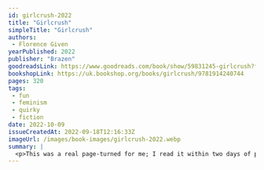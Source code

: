 ```yaml
---
id: girlcrush-2022
title: "Girlcrush"
simpleTitle: "Girlcrush"
authors: 
 - Florence Given
yearPublished: 2022
publisher: "Brazen"
goodreadsLink: https://www.goodreads.com/book/show/59831245-girlcrush?from_search=true&from_srp=true&qid=XQq0O2On1b&rank=1
bookshopLink: https://uk.bookshop.org/books/girlcrush/9781914240744
pages: 320
tags: 
 - fun 
 - feminism 
 - quirky 
 - fiction
date: 2022-10-09
issueCreatedAt: 2022-09-18T12:16:33Z
imageUrl: /images/book-images/girlcrush-2022.webp
summary: | 
  <p>This was a real page-turned for me; I read it within two days of picking it up. I quite enjoyed it! A fun and thoughtful read and perspective.</p>
---
```


